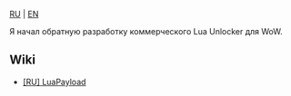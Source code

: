 [RU](/README_RU.md) | [EN](/README.md)

Я начал обратную разработку коммерческого Lua Unlocker для WoW.

## Wiki

- [[RU] LuaPayload](/docs/RU/LuaPayload.md)
